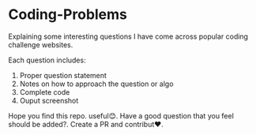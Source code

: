 # Coding-Problems

Explaining some interesting questions I have come across popular coding challenge websites.

Each question includes:
1. Proper question statement
2. Notes on how to approach the question or algo
3. Complete code
4. Ouput screenshot


Hope you find this repo. useful😊. Have a good question that you feel should be added?. Create a PR and contribut❤. 
